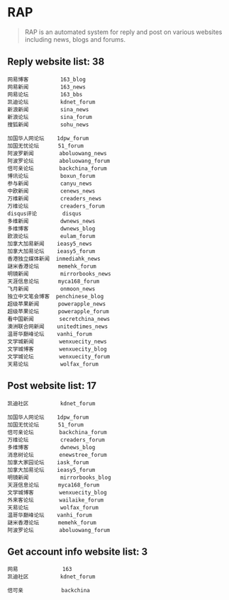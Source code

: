# RAP

> RAP is an automated system for reply and post on various websites including news, blogs and forums.

## Reply website list: 38

    网易博客          163_blog
    网易新闻          163_news
    网易论坛          163_bbs
    凯迪论坛          kdnet_forum
    新浪新闻          sina_news
    新浪论坛          sina_forum
    搜狐新闻          sohu_news

    加国华人网论坛    1dpw_forum
    加国无忧论坛      51_forum
    阿波罗新闻        aboluowang_news
    阿波罗论坛        aboluowang_forum
    倍可亲论坛        backchina_forum
    博讯论坛          boxun_forum
    参与新闻          canyu_news
    中欧新闻          cenews_news
    万维新闻          creaders_news
    万维论坛          creaders_forum
    disqus评论        disqus
    多维新闻          dwnews_news
    多维博客          dwnews_blog
    欧浪论坛          eulam_forum
    加拿大加易新闻    ieasy5_news
    加拿大加易论坛    ieasy5_forum
    香港独立媒体新闻  inmediahk_news
    謎米香港论坛      memehk_forum
    明镜新闻          mirrorbooks_news
    天涯信息论坛      myca168_forum
    飞月新闻          onmoon_news
    独立中文笔会博客  penchinese_blog
    超级苹果新闻      powerapple_news
    超级苹果论坛      powerapple_forum
    看中国新闻        secretchina_news
    澳洲联合网新闻    unitedtimes_news
    温哥华巅峰论坛    vanhi_forum
    文学城新闻        wenxuecity_news
    文学城博客        wenxuecity_blog
    文学城论坛        wenxuecity_forum
    天易论坛          wolfax_forum

## Post website list: 17

    凯迪社区          kdnet_forum

    加国华人网论坛    1dpw_forum
    加国无忧论坛      51_forum
    倍可亲论坛        backchina_forum
    万维论坛          creaders_forum
    多维博客          dwnews_blog
    消息树论坛        enewstree_forum
    加拿大家园论坛    iask_forum
    加拿大加易论坛    ieasy5_forum
    明镜新闻          mirrorbooks_blog
    天涯信息论坛      myca168_forum
    文学城博客        wenxuecity_blog
    外来客论坛        wailaike_forum
    天易论坛          wolfax_forum
    温哥华巅峰论坛    vanhi_forum
    謎米香港论坛      memehk_forum
    阿波罗论坛        aboluowang_forum

## Get account info website list: 3

    网易              163
    凯迪社区          kdnet_forum

    倍可亲            backchina
